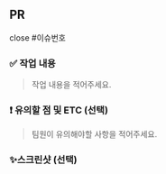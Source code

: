 ## PR

close #이슈번호

### ✅ 작업 내용

> 작업 내용을 적어주세요.

### ❗ 유의할 점 및 ETC (선택)

> 팀원이 유의해야할 사항을 적어주세요.

### ✨스크린샷 (선택)
